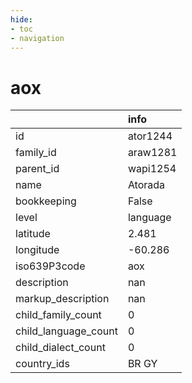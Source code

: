 ```yaml
---
hide:
- toc
- navigation
---
```

# aox
|                      | info     |
|:---------------------|:---------|
| id                   | ator1244 |
| family_id            | araw1281 |
| parent_id            | wapi1254 |
| name                 | Atorada  |
| bookkeeping          | False    |
| level                | language |
| latitude             | 2.481    |
| longitude            | -60.286  |
| iso639P3code         | aox      |
| description          | nan      |
| markup_description   | nan      |
| child_family_count   | 0        |
| child_language_count | 0        |
| child_dialect_count  | 0        |
| country_ids          | BR GY    |